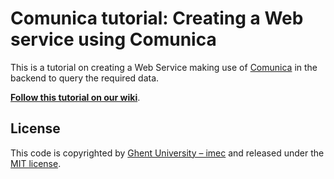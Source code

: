 # Comunica tutorial: Creating a  Web service using Comunica

This is a tutorial on creating a Web Service
making use of [Comunica](https://github.com/comunica/comunica)
in the backend to query the required data.

[**Follow this tutorial on our wiki**](https://github.com/comunica/Tutorial-Comunica-Web-Service/wiki/Comunica-tutorial:-Creating-a-Web-Service).

## License
This code is copyrighted by [Ghent University – imec](http://idlab.ugent.be/)
and released under the [MIT license](http://opensource.org/licenses/MIT).